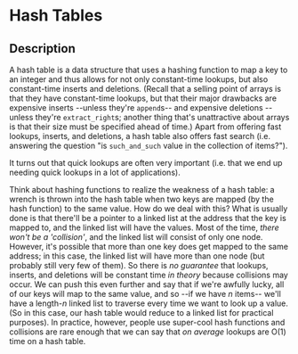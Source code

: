 Hash Tables
===========

Description
-----------
A hash table is a data structure that uses a hashing function to map a key to an
integer and thus allows for not only constant-time lookups, but also
constant-time inserts and deletions. (Recall that a selling point of arrays is
that they have constant-time lookups, but that their major drawbacks are
expensive inserts --unless they're `append`s-- and expensive deletions --unless
they're `extract_right`s; another thing that's unattractive about arrays is that
their size must be specified ahead of time.) Apart from offering fast lookups,
inserts, and deletions, a hash table also offers fast search (i.e. answering the
question "is `such_and_such` value in the collection of items?").

It turns out that quick lookups are often very important (i.e. that we end up
needing quick lookups in a lot of applications).

Think about hashing functions to realize the weakness of a hash table: a wrench
is thrown into the hash table when two keys are mapped (by the hash function) to
the same value. How do we deal with this? What is usually done is that there'll
be a pointer to a linked list at the address that the key is mapped to, and the
linked list will have the values. Most of the time, _there *won't* be a
'collision'_, and the linked list will consist of only one node. However, it's
possible that more than one key does get mapped to the same address; in this
case, the linked list will have more than one node (but probably still very few
of them). So there is _no guarantee_ that lookups, inserts, and deletions will
be constant time _in theory_ because collisions may occur. We can push this even
further and say that if we're awfully lucky, all of our keys will map to the
same value, and so --if we have _n_ items-- we'll have a length-_n_ linked list
to traverse every time we want to look up a value. (So in this case, our hash
table would reduce to a linked list for practical purposes).  In practice,
however, people use super-cool hash functions and collisions are rare enough
that we can say that _on average_ lookups are O(1) time on a hash table.
